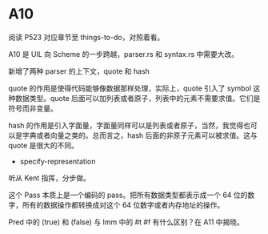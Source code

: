 # A10

阅读 P523 对应章节至  things-to-do，对照着看。


A10 是 UIL 向 Scheme 的一步跨越，parser.rs 和 syntax.rs 中需要大改。

新增了两种 parser 的上下文，quote 和 hash

quote 的作用是使得代码能够像数据那样处理，实际上，quote 引入了 symbol 这种数据类型。quote 后面可以加列表或者原子，列表中的元素不需要求值。它们是符号而非变量。

hash 的作用是引入字面量，字面量同样可以是列表或者原子，当然，我觉得也可以是字典或者向量之类的。总而言之，hash 后面的非原子元素可以被求值。这与 quote 是很大的不同。

+ specify-representation

听从 Kent 指挥，分步做。

这个 Pass 本质上是一个编码的 pass。把所有数据类型都表示成一个 64 位的数字，所有的数据操作都转换成对这个 64 位数字或者内存地址的操作。


Pred 中的 (true) 和 (false) 与 Imm 中的 #t #f 有什么区别？在 A11 中揭晓。